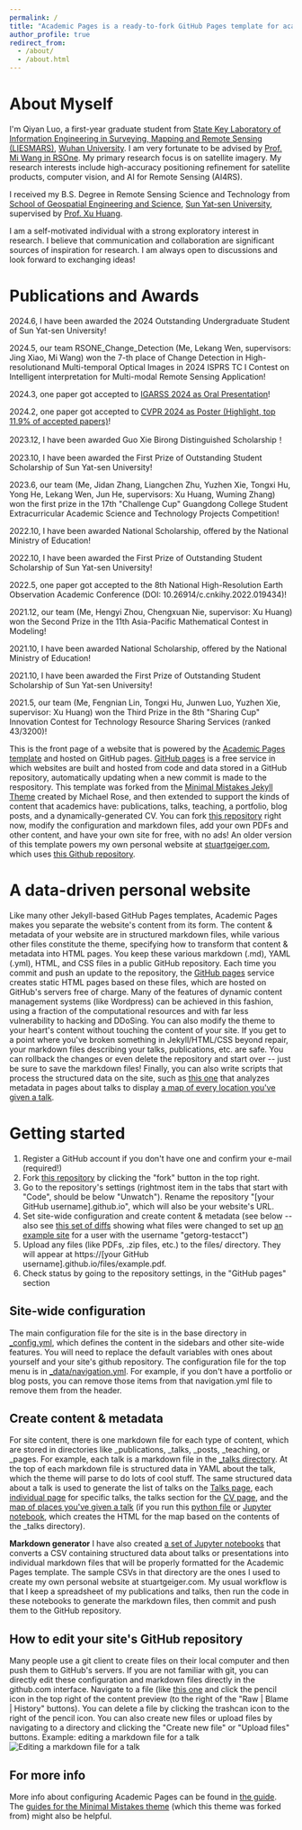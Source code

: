 ```yaml
---
permalink: /
title: "Academic Pages is a ready-to-fork GitHub Pages template for academic personal websites"
author_profile: true
redirect_from: 
  - /about/
  - /about.html
---
```


About Myself
======
I'm Qiyan Luo, a first-year graduate student from [State Key Laboratory of Information Engineering in Surveying, Mapping and Remote Sensing (LIESMARS)](https://liesmars.whu.edu.cn/index.htm), [Wuhan University](https://www.pku.edu.cn/). I am very fortunate to be advised by [Prof. Mi Wang in RSOne](http://rsone.whu.edu.cn/). My primary research focus is on satellite imagery. My research interests include high-accuracy positioning refinement for satellite products, computer vision, and AI for Remote Sensing (AI4RS).

I received my B.S. Degree in Remote Sensing Science and Technology from [School of Geospatial Engineering and Science](https://sges.sysu.edu.cn/), [Sun Yat-sen University](https://www.sysu.edu.cn/), supervised by [Prof. Xu Huang](https://sges.sysu.edu.cn/teacher/603).

I am a self-motivated individual with a strong exploratory interest in research. I believe that communication and collaboration are significant sources of inspiration for research. I am always open to discussions and look forward to exchanging ideas!

Publications and Awards
======
2024.6, I have been awarded the 2024 Outstanding Undergraduate Student of Sun Yat-sen University!

2024.5, our team RSONE_Change_Detection (Me, Lekang Wen, supervisors: Jing Xiao, Mi Wang) won the 7-th place of Change Detection in High-resolutionand Multi-temporal Optical Images in 2024 ISPRS TC Ⅰ Contest on Intelligent interpretation for Multi-modal Remote Sensing Application!

2024.3, one paper got accepted to [IGARSS 2024 as Oral Presentation](http://export.arxiv.org/abs/2405.06246)!

2024.2, one paper got accepted to [CVPR 2024 as Poster (Highlight, top 11.9% of accepted papers)](https://arxiv.org/abs/2404.02638)!

2023.12, I have been awarded Guo Xie Birong Distinguished Scholarship！

2023.10, I have been awarded the First Prize of Outstanding Student Scholarship of Sun Yat-sen University!

2023.6, our team (Me, Jidan Zhang, Liangchen Zhu, Yuzhen Xie, Tongxi Hu, Yong He, Lekang Wen, Jun He, supervisors: Xu Huang, Wuming Zhang) won the first prize in t​he 17th "Challenge Cup" Guangdong College Student Extracurricular Academic Science and Technology Projects Competition!

2022.10, I have been awarded National Scholarship, offered by the National Ministry of Education!

2022.10, I have been awarded the First Prize of Outstanding Student Scholarship of Sun Yat-sen University!

2022.5, one paper got accepted to the 8th National High-Resolution Earth Observation Academic Conference (DOI: 10.26914/c.cnkihy.2022.019434)!

2021.12, our team (Me, Hengyi Zhou, Chengxuan Nie, supervisor: Xu Huang) won the Second Prize in the 11th Asia-Pacific Mathematical Contest in Modeling!

2021.10, I have been awarded National Scholarship, offered by the National Ministry of Education!

2021.10, I have been awarded the First Prize of Outstanding Student Scholarship of Sun Yat-sen University!

2021.5, our team (Me, Fengnian Lin, Tongxi Hu, Junwen Luo, Yuzhen Xie, supervisor: Xu Huang) won the Third Prize in the 8th "Sharing Cup" Innovation Contest for Technology Resource Sharing Services (ranked 43/3200)!


This is the front page of a website that is powered by the [Academic Pages template](https://github.com/academicpages/academicpages.github.io) and hosted on GitHub pages. [GitHub pages](https://pages.github.com) is a free service in which websites are built and hosted from code and data stored in a GitHub repository, automatically updating when a new commit is made to the respository. This template was forked from the [Minimal Mistakes Jekyll Theme](https://mmistakes.github.io/minimal-mistakes/) created by Michael Rose, and then extended to support the kinds of content that academics have: publications, talks, teaching, a portfolio, blog posts, and a dynamically-generated CV. You can fork [this repository](https://github.com/academicpages/academicpages.github.io) right now, modify the configuration and markdown files, add your own PDFs and other content, and have your own site for free, with no ads! An older version of this template powers my own personal website at [stuartgeiger.com](http://stuartgeiger.com), which uses [this Github repository](https://github.com/staeiou/staeiou.github.io).

A data-driven personal website
======
Like many other Jekyll-based GitHub Pages templates, Academic Pages makes you separate the website's content from its form. The content & metadata of your website are in structured markdown files, while various other files constitute the theme, specifying how to transform that content & metadata into HTML pages. You keep these various markdown (.md), YAML (.yml), HTML, and CSS files in a public GitHub repository. Each time you commit and push an update to the repository, the [GitHub pages](https://pages.github.com/) service creates static HTML pages based on these files, which are hosted on GitHub's servers free of charge.
Many of the features of dynamic content management systems (like Wordpress) can be achieved in this fashion, using a fraction of the computational resources and with far less vulnerability to hacking and DDoSing. You can also modify the theme to your heart's content without touching the content of your site. If you get to a point where you've broken something in Jekyll/HTML/CSS beyond repair, your markdown files describing your talks, publications, etc. are safe. You can rollback the changes or even delete the repository and start over -- just be sure to save the markdown files! Finally, you can also write scripts that process the structured data on the site, such as [this one](https://github.com/academicpages/academicpages.github.io/blob/master/talkmap.ipynb) that analyzes metadata in pages about talks to display [a map of every location you've given a talk](https://academicpages.github.io/talkmap.html).

Getting started
======
1. Register a GitHub account if you don't have one and confirm your e-mail (required!)
1. Fork [this repository](https://github.com/academicpages/academicpages.github.io) by clicking the "fork" button in the top right. 
1. Go to the repository's settings (rightmost item in the tabs that start with "Code", should be below "Unwatch"). Rename the repository "[your GitHub username].github.io", which will also be your website's URL.
1. Set site-wide configuration and create content & metadata (see below -- also see [this set of diffs](http://archive.is/3TPas) showing what files were changed to set up [an example site](https://getorg-testacct.github.io) for a user with the username "getorg-testacct")
1. Upload any files (like PDFs, .zip files, etc.) to the files/ directory. They will appear at https://[your GitHub username].github.io/files/example.pdf.  
1. Check status by going to the repository settings, in the "GitHub pages" section

Site-wide configuration
------
The main configuration file for the site is in the base directory in [_config.yml](https://github.com/academicpages/academicpages.github.io/blob/master/_config.yml), which defines the content in the sidebars and other site-wide features. You will need to replace the default variables with ones about yourself and your site's github repository. The configuration file for the top menu is in [_data/navigation.yml](https://github.com/academicpages/academicpages.github.io/blob/master/_data/navigation.yml). For example, if you don't have a portfolio or blog posts, you can remove those items from that navigation.yml file to remove them from the header. 

Create content & metadata
------
For site content, there is one markdown file for each type of content, which are stored in directories like _publications, _talks, _posts, _teaching, or _pages. For example, each talk is a markdown file in the [_talks directory](https://github.com/academicpages/academicpages.github.io/tree/master/_talks). At the top of each markdown file is structured data in YAML about the talk, which the theme will parse to do lots of cool stuff. The same structured data about a talk is used to generate the list of talks on the [Talks page](https://academicpages.github.io/talks), each [individual page](https://academicpages.github.io/talks/2012-03-01-talk-1) for specific talks, the talks section for the [CV page](https://academicpages.github.io/cv), and the [map of places you've given a talk](https://academicpages.github.io/talkmap.html) (if you run this [python file](https://github.com/academicpages/academicpages.github.io/blob/master/talkmap.py) or [Jupyter notebook](https://github.com/academicpages/academicpages.github.io/blob/master/talkmap.ipynb), which creates the HTML for the map based on the contents of the _talks directory).

**Markdown generator**
I have also created [a set of Jupyter notebooks](https://github.com/academicpages/academicpages.github.io/tree/master/markdown_generator
) that converts a CSV containing structured data about talks or presentations into individual markdown files that will be properly formatted for the Academic Pages template. The sample CSVs in that directory are the ones I used to create my own personal website at stuartgeiger.com. My usual workflow is that I keep a spreadsheet of my publications and talks, then run the code in these notebooks to generate the markdown files, then commit and push them to the GitHub repository.

How to edit your site's GitHub repository
------
Many people use a git client to create files on their local computer and then push them to GitHub's servers. If you are not familiar with git, you can directly edit these configuration and markdown files directly in the github.com interface. Navigate to a file (like [this one](https://github.com/academicpages/academicpages.github.io/blob/master/_talks/2012-03-01-talk-1.md) and click the pencil icon in the top right of the content preview (to the right of the "Raw | Blame | History" buttons). You can delete a file by clicking the trashcan icon to the right of the pencil icon. You can also create new files or upload files by navigating to a directory and clicking the "Create new file" or "Upload files" buttons. 
Example: editing a markdown file for a talk
![Editing a markdown file for a talk](/images/editing-talk.png)

For more info
------
More info about configuring Academic Pages can be found in [the guide](https://academicpages.github.io/markdown/). The [guides for the Minimal Mistakes theme](https://mmistakes.github.io/minimal-mistakes/docs/configuration/) (which this theme was forked from) might also be helpful.

